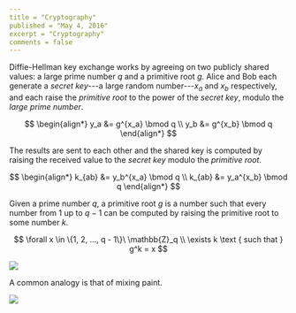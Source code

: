 ```yaml
---
title = "Cryptography"
published = "May 4, 2016"
excerpt = "Cryptography"
comments = false
---
```


Diffie-Hellman key exchange works by agreeing on two publicly shared values: a large prime number $q$ and a primitive root $g$. Alice and Bob each generate a _secret key_---a large random number---$x_a$ and $x_b$ respectively, and each raise the _primitive root_ to the power of the _secret key_, modulo the _large prime number_.

$$
\begin{align*}
y_a &= g^{x_a} \bmod q \\
y_b &= g^{x_b} \bmod q
\end{align*}
$$

The results are sent to each other and the shared key is computed by raising the received value to the _secret key_ modulo the _primitive root_.

$$
\begin{align*}
k_{ab} &= y_b^{x_a} \bmod q \\
k_{ab} &= y_a^{x_b} \bmod q
\end{align*}
$$

Given a prime number $q$, a primitive root $g$ is a number such that every number from 1 up to $q - 1$ can be computed by raising the primitive root to some number $k$.

$$
\forall x \in \{1, 2, ..., q - 1\}\ \mathbb{Z}_q \\
\exists k \text { such that } g^k = x
$$

<img src="//i.imgur.com/aAnzCCF.png" class="center" />

A common analogy is that of mixing paint.

<img src="//i.imgur.com/Cp3ZKm4.png" class="center" />
